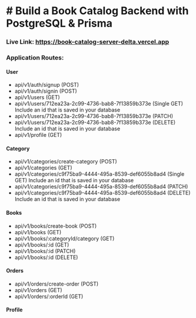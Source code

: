 # # Build a Book Catalog Backend with PostgreSQL & Prisma
### Live Link: https://book-catalog-server-delta.vercel.app 

### Application Routes:

#### User

- api/v1/auth/signup (POST)
- api/v1/auth/signin (POST)
- api/v1/users (GET)
- api/v1/users/712ea23a-2c99-4736-bab8-7f13859b373e (Single GET) Include an id that is saved in your database
- api/v1/users/712ea23a-2c99-4736-bab8-7f13859b373e (PATCH)
- api/v1/users/712ea23a-2c99-4736-bab8-7f13859b373e (DELETE) Include an id that is saved in your database
- api/v1/profile (GET)

#### Category

- api/v1/categories/create-category (POST)
- api/v1/categories (GET)
- api/v1/categories/c9f75ba9-4444-495a-8539-def6055b8ad4 (Single GET) Include an id that is saved in your database
- api/v1/categories/c9f75ba9-4444-495a-8539-def6055b8ad4 (PATCH)
- api/v1/categories/c9f75ba9-4444-495a-8539-def6055b8ad4 (DELETE) Include an id that is saved in your database

#### Books

- api/v1/books/create-book (POST)
- api/v1/books (GET)
- api/v1/books/:categoryId/category (GET)
- api/v1/books/:id (GET)
- api/v1/books/:id (PATCH)
- api/v1/books/:id (DELETE)

#### Orders

- api/v1/orders/create-order (POST)
- api/v1/orders (GET)
- api/v1/orders/:orderId (GET)

#### Profile